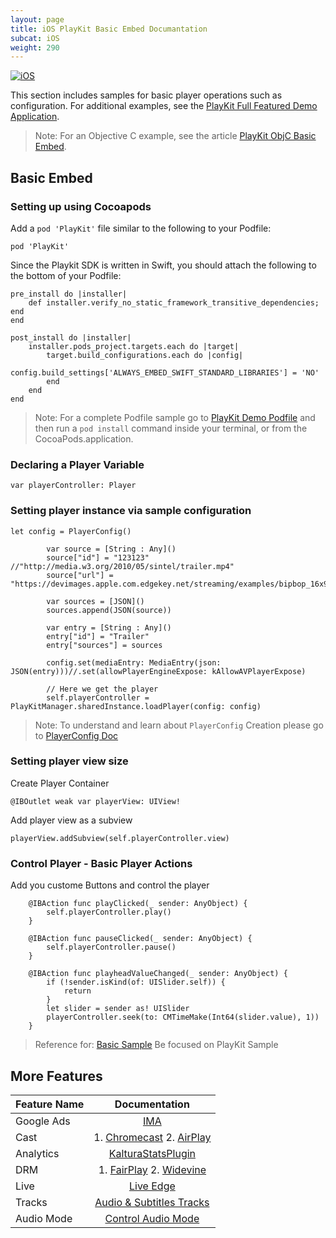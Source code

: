```yaml
---
layout: page
title: iOS PlayKit Basic Embed Documantation
subcat: iOS
weight: 290
---
```


[![iOS](https://img.shields.io/badge/iOS-Supported-green.svg)](https://github.com/kaltura/playkit-ios)

This section includes samples for basic player operations such as configuration. For additional examples, see the [PlayKit Full Featured Demo Application](https://github.com/kaltura/playkit-ios-demo).

>Note: For an Objective C example, see the article [PlayKit ObjC Basic Embed]().

## Basic Embed

### Setting up using Cocoapods

Add a `pod 'PlayKit'` file similar to the following to your Podfile:

`pod 'PlayKit'`

Since the Playkit SDK is written in Swift, you should attach the following to the bottom of your Podfile:

```
pre_install do |installer|
    def installer.verify_no_static_framework_transitive_dependencies; end
end

post_install do |installer|
    installer.pods_project.targets.each do |target|
        target.build_configurations.each do |config|
            config.build_settings['ALWAYS_EMBED_SWIFT_STANDARD_LIBRARIES'] = 'NO'
        end
    end
end
```
> Note: For a complete Podfile sample go to [PlayKit Demo Podfile](https://github.com/kaltura/playkit-ios-demo/blob/master/Podfile) and then run a `pod install` command inside your terminal, or from the CocoaPods.application.

### Declaring a Player Variable

```
var playerController: Player
```

### Setting player instance via sample configuration

```
let config = PlayerConfig()
        
        var source = [String : Any]()
        source["id"] = "123123" //"http://media.w3.org/2010/05/sintel/trailer.mp4"
        source["url"] = "https://devimages.apple.com.edgekey.net/streaming/examples/bipbop_16x9/bipbop_16x9_variant.m3u8"
        
        var sources = [JSON]()
        sources.append(JSON(source))
        
        var entry = [String : Any]()
        entry["id"] = "Trailer"
        entry["sources"] = sources
        
        config.set(mediaEntry: MediaEntry(json: JSON(entry)))//.set(allowPlayerEngineExpose: kAllowAVPlayerExpose)
        
        // Here we get the player
        self.playerController = PlayKitManager.sharedInstance.loadPlayer(config: config)

```

> Note: To understand and learn about `PlayerConfig` Creation please go to [PlayerConfig Doc]()

### Setting player view size

Create Player Container 

```
@IBOutlet weak var playerView: UIView!
```

Add player view as a subview

```
playerView.addSubview(self.playerController.view)
```

### Control Player - Basic Player Actions

Add you custome Buttons and control the player

```
    @IBAction func playClicked(_ sender: AnyObject) {
        self.playerController.play()
    }
    
    @IBAction func pauseClicked(_ sender: AnyObject) {
        self.playerController.pause()
    }
    
    @IBAction func playheadValueChanged(_ sender: AnyObject) {
        if (!sender.isKind(of: UISlider.self)) {
            return
        }
        let slider = sender as! UISlider
        playerController.seek(to: CMTimeMake(Int64(slider.value), 1))
    }
```

> Reference for: [Basic Sample](https://github.com/kaltura/playkit-ios-samples)
> Be focused on PlayKit Sample

## More Features

| Feature Name |                                                           Documentation                                                           |
|--------------|:---------------------------------------------------------------------------------------------------------------------------------:|
| Google Ads   | [IMA](https://github.com/kaltura/DeveloperPortalDocs/blob/playkit/documentation/PlayKit/iOS_Ads.md)                               |
| Cast         | 1. [Chromecast]()  2. [AirPlay](https://github.com/kaltura/DeveloperPortalDocs/blob/playkit/documentation/PlayKit/iOS_AirPlay.md) |
| Analytics    | [KalturaStatsPlugin](https://github.com/kaltura/DeveloperPortalDocs/blob/playkit/documentation/PlayKit/iOS_KalturaStatsPlugin.md) |
| DRM          | 1. [FairPlay]()  2. [Widevine]()                                                                                                  |
| Live         | [Live Edge](https://github.com/kaltura/DeveloperPortalDocs/blob/playkit/documentation/PlayKit/iOS_Live.md)                        |
| Tracks       | [Audio & Subtitles Tracks](https://github.com/kaltura/DeveloperPortalDocs/blob/playkit/documentation/PlayKit/iOS_Tracks.md)       |
| Audio Mode   |      [Control Audio Mode](https://github.com/kaltura/DeveloperPortalDocs/blob/playkit/documentation/PlayKit/iOS_AudioMode.md)     |
